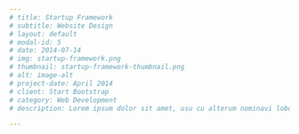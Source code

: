 ```yaml
---
# title: Startup Framework
# subtitle: Website Design
# layout: default
# modal-id: 5
# date: 2014-07-14
# img: startup-framework.png
# thumbnail: startup-framework-thumbnail.png
# alt: image-alt
# project-date: April 2014
# client: Start Bootstrap
# category: Web Development
# description: Lorem ipsum dolor sit amet, usu cu alterum nominavi lobortis. At duo novum diceret. Tantas apeirian vix et, usu sanctus postulant inciderint ut, populo diceret necessitatibus in vim. Cu eum dicam feugiat noluisse.

---
```

